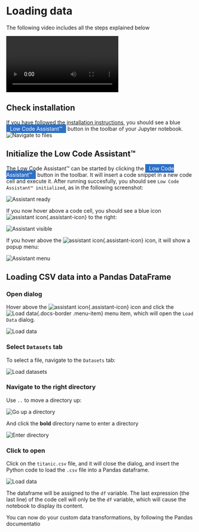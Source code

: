 # Loading data

The following video includes all the steps explained below

<video controls>
    <source src="https://user-images.githubusercontent.com/46192475/166969373-dec946f8-9702-4887-a57b-953adb18e1af.mp4" type="video/mp4">
</video>

## Check installation

If you have followed the [installation instructions](../../install.md), you should see a blue <span style="background-color: #2D71C7; color: white; padding: 3px 10px 3px 10px">Low Code Assistant™</span> button in the toolbar of your Jupyter notebook.
![Navigate to files](../../screenshots/load-csv/00-initial.png)

## Initialize the Low Code Assistant™


The Low Code Assistant™ can be started by clicking the <span style="background-color: #2D71C7; color: white; padding: 3px 10px 3px 10px">Low Code Assistant™</span> button in the toolbar. It will insert a code snippet in a new code cell and execute it. After running succesfully, you should see `Low Code Assistant™ initialized`, as in the following screenshot:

![Assistant ready](../../screenshots/load-csv/01-assistant-ready.png)

If you now hover above a code cell, you should see a blue icon ![assistant icon](../../screenshots/general/assistant-icon.png){.assistant-icon} to the right:

![Assistant visible](../../screenshots/load-csv/02-assistant-visible.png)

If you hover above the ![assistant icon](../../screenshots/general/assistant-icon.png){.assistant-icon} icon, it will show a popup menu:

![Assistant menu](../../screenshots/load-csv/03-assistant-expand.png)

## Loading CSV data into a Pandas DataFrame


### Open dialog

Hover above the ![assistant icon](../../screenshots/general/assistant-icon.png){.assistant-icon} icon and click the ![Load data](../../screenshots/general/assistant-load-data.png){.docs-border .menu-item} menu item, which will open the `Load Data` dialog.

![Load data](../../screenshots/load-csv/04-load-data.png)

### Select `Datasets` tab

To select a file, navigate to the `Datasets` tab:

![Load datasets](../../screenshots/load-csv/05-load-data-datasets.png)

### Navigate to the right directory

Use `..` to move a directory up:

![Go up a directory](../../screenshots/load-csv/06-load-data-datasets-dir-up.png)

And click the **bold** directory name to enter a directory

![Enter directory](../../screenshots/load-csv/07-load-data-datasets-dir-mydata.png)

### Click to open

Click on the `titanic.csv` file, and it will close the dialog, and insert the Python code to load the `.csv` file
into a Pandas dataframe.

![Load data](../../screenshots/load-csv/08-load-data-titanic.png)

The dataframe will be assigned to the `df` variable. The last expression (the last line) of the code cell will only be the `df` variable, which will
cause the notebook to display its content.


You can now do your custom data transformations, by following the Pandas documentatio
